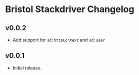 # Bristol Stackdriver Changelog

## v0.0.2

* Add support for `sd:httpContext` and `sd:user`

## v0.0.1

* Initial release.
